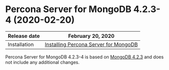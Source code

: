 # Percona Server for MongoDB 4.2.3-4 (2020-02-20)

| Release date | February 20, 2020  |
|------------- | ---------------|
| Installation |[Installing Percona Server for MongoDB](../install/index.md)|


Percona Server for MongoDB 4.2.3-4 is based on [MongoDB 4.2.3](https://docs.mongodb.com/manual/release-notes/4.2/#jan-27-2020) and does not
include any additional changes.
